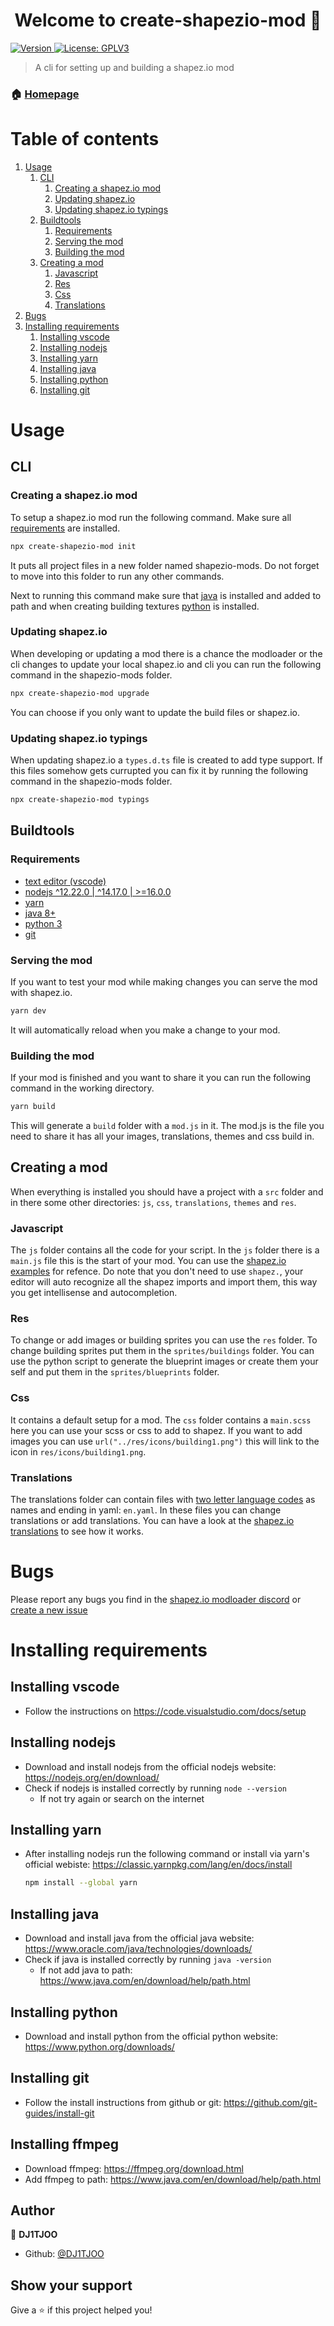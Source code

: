 <h1 align="center">Welcome to create-shapezio-mod 👋</h1>
<p>
  <a href="https://www.npmjs.com/package/create-shapezio-mod" target="_blank">
    <img alt="Version" src="https://img.shields.io/npm/v/create-shapezio-mod.svg">
  </a>
  <a href="https://www.gnu.org/licenses/gpl-3.0.txt" target="_blank">
    <img alt="License: GPLV3" src="https://img.shields.io/badge/License-GPLV3-yellow.svg" />
  </a>
</p>

> A cli for setting up and building a shapez.io mod

### 🏠 [Homepage](https://github.com/DJ1TJOO/create-shapez.io-mod)

# Table of contents
1. [Usage](#usage)
    1. [CLI](#cli)
        1. [Creating a shapez.io mod](#creating-a-shapezio-mod)
        2. [Updating shapez.io](#updating-shapezio)
        3. [Updating shapez.io typings](#updating-shapezio-typings)
    2. [Buildtools](#buildtools)
        1. [Requirements](#requirements)
        2. [Serving the mod](#serving-the-mod)
        3. [Building the mod](#building-the-mod)
    3. [Creating a mod](#creating-a-mod)
        1. [Javascript](#javascript)
        2. [Res](#res)
        3. [Css](#css)
        4. [Translations](#translations)
2. [Bugs](#bugs)
3. [Installing requirements](#installing-requirements)
    1. [Installing vscode](#installing-vscode)
    2. [Installing nodejs](#installing-nodejs)
    3. [Installing yarn](#installing-yarn)
    4. [Installing java](#installing-java)
    5. [Installing python](#installing-python)
    6. [Installing git](#installing-git)

# Usage
## CLI
### Creating a shapez.io mod
To setup a shapez.io mod run the following command. Make sure all [requirements](#requirements) are installed.
```sh
npx create-shapezio-mod init
```
It puts all project files in a new folder named shapezio-mods. Do not forget to move into this folder to run any other commands.

Next to running this command make sure that [java](#installing-java) is installed and added to path and when creating building textures [python](#installing-python) is installed.

### Updating shapez.io
When developing or updating a mod there is a chance the modloader or the cli changes to update your local shapez.io and cli you can run the following command in the shapezio-mods folder.
```sh
npx create-shapezio-mod upgrade
```
You can choose if you only want to update the build files or shapez.io.

### Updating shapez.io typings
When updating shapez.io a `types.d.ts` file is created to add type support. If this files somehow gets currupted you can fix it by running the following command in the shapezio-mods folder.
```sh
npx create-shapezio-mod typings
```
## Buildtools
### Requirements
- [text editor (vscode)](#installing-vscode)
- [nodejs ^12.22.0 | ^14.17.0 | >=16.0.0](#installing-nodejs)
- [yarn](#installing-nodejs)
- [java 8+](#installing-java)
- [python 3](#installing-python)
- [git](#installing-git)
### Serving the mod
If you want to test your mod while making changes you can serve the mod with shapez.io.
```sh
yarn dev
```
It will automatically reload when you make a change to your mod. 

### Building the mod
If your mod is finished and you want to share it you can run the following command in the working directory.
```sh
yarn build
```
This will generate a `build` folder with a `mod.js` in it. The mod.js is the file you need to share it has all your images, translations, themes and css build in. 

## Creating a mod
When everything is installed you should have a project with a `src` folder and in there some other directories: `js`, `css`, `translations`, `themes` and `res`. 
### Javascript
The `js` folder contains all the code for your script. In the `js` folder there is a `main.js` file this is the start of your mod. You can use the [shapez.io examples](https://github.com/tobspr/shapez.io/tree/modloader/mod_examples) for refence. Do note that you don't need to use `shapez.`, your editor will auto recognize all the shapez imports and import them, this way you get intellisense and autocompletion.
### Res
To change or add images or building sprites you can use the `res` folder. To change building sprites put them in the `sprites/buildings` folder. You can use the python script to generate the blueprint images or create them your self and put them in the `sprites/blueprints` folder.
### Css
It contains a default setup for a mod. The `css` folder contains a `main.scss` here you can use your scss or css to add to shapez. If you want to add images you can use `url("../res/icons/building1.png")` this will link to the icon in `res/icons/building1.png`.
### Translations
The translations folder can contain files with [two letter language codes](https://www.loc.gov/standards/iso639-2/php/code_list.php) as names and ending in yaml: `en.yaml`. In these files you can change translations or add translations. You can have a look at the [shapez.io translations](https://github.com/tobspr/shapez.io/blob/master/translations/base-en.yaml) to see how it works.

# Bugs
Please report any bugs you find in the [shapez.io modloader discord](https://discord.gg/TRfz9gyZ9x) or [create a new issue](https://github.com/DJ1TJOO/create-shapez.io-mod/issues/new)

# Installing requirements
## Installing vscode
- Follow the instructions on https://code.visualstudio.com/docs/setup

## Installing nodejs
- Download and install nodejs from the official nodejs website: https://nodejs.org/en/download/
- Check if nodejs is installed correctly by running `node --version`
  - If not try again or search on the internet

## Installing yarn
- After installing nodejs run the following command or install via yarn's official webiste: https://classic.yarnpkg.com/lang/en/docs/install
  ```sh
  npm install --global yarn
  ```

## Installing java
- Download and install java from the official java website: https://www.oracle.com/java/technologies/downloads/
- Check if java is installed correctly by running `java -version`
  - If not add java to path: https://www.java.com/en/download/help/path.html

## Installing python
- Download and install python from the official python website: https://www.python.org/downloads/

## Installing git
- Follow the install instructions from github or git: https://github.com/git-guides/install-git

## Installing ffmpeg
- Download ffmpeg: https://ffmpeg.org/download.html
- Add ffmpeg to path: https://www.java.com/en/download/help/path.html

## Author

👤 **DJ1TJOO**

-   Github: [@DJ1TJOO](https://github.com/DJ1TJOO)

## Show your support

Give a ⭐️ if this project helped you!
